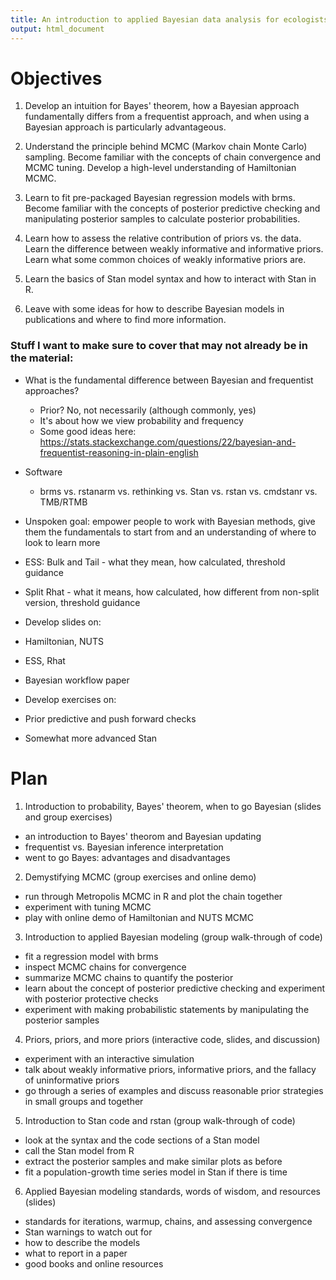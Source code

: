 ```yaml
---
title: An introduction to applied Bayesian data analysis for ecologists
output: html_document
---
```


# Objectives

1. Develop an intuition for Bayes' theorem, how a Bayesian approach fundamentally differs from a frequentist approach, and when using a Bayesian approach is particularly advantageous.

2. Understand the principle behind MCMC (Markov chain Monte Carlo) sampling. Become familiar with the concepts of chain convergence and MCMC tuning. Develop a high-level understanding of Hamiltonian MCMC.

3. Learn to fit pre-packaged Bayesian regression models with brms. Become familiar with the concepts of posterior predictive checking and manipulating posterior samples to calculate posterior probabilities.

4. Learn how to assess the relative contribution of priors vs. the data. Learn the difference between weakly informative and informative priors. Learn what some common choices of weakly informative priors are.

5. Learn the basics of Stan model syntax and how to interact with Stan in R.

6. Leave with some ideas for how to describe Bayesian models in publications and where to find more information.

### Stuff I want to make sure to cover that may not already be in the material:

- What is the fundamental difference between Bayesian and frequentist approaches?
   - Prior? No, not necessarily (although commonly, yes)
   - It's about how we view probability and frequency
   - Some good ideas here: https://stats.stackexchange.com/questions/22/bayesian-and-frequentist-reasoning-in-plain-english
   
- Software
   - brms vs. rstanarm vs. rethinking vs. Stan vs. rstan vs. cmdstanr vs. TMB/RTMB 

- Unspoken goal: empower people to work with Bayesian methods, give them the fundamentals to start from and an understanding of where to look to learn more

- ESS: Bulk and Tail - what they mean, how calculated, threshold guidance
- Split Rhat - what it means, how calculated, how different from non-split version, threshold guidance

- Develop slides on:
 - Hamiltonian, NUTS
 - ESS, Rhat
 - Bayesian workflow paper

- Develop exercises on:
 - Prior predictive and push forward checks
 - Somewhat more advanced Stan

# Plan

1. Introduction to probability, Bayes' theorem, when to go Bayesian
   (slides and group exercises)
  - an introduction to Bayes' theorom and Bayesian updating
  - frequentist vs. Bayesian inference interpretation
  - went to go Bayes: advantages and disadvantages

2. Demystifying MCMC (group exercises and online demo)
  - run through Metropolis MCMC in R and plot the chain together
  - experiment with tuning MCMC
  - play with online demo of Hamiltonian and NUTS MCMC

3. Introduction to applied Bayesian modeling (group walk-through of code)
  - fit a regression model with brms 
  - inspect MCMC chains for convergence
  - summarize MCMC chains to quantify the posterior
  - learn about the concept of posterior predictive checking and experiment 
    with posterior protective checks
  - experiment with making probabilistic statements by manipulating the 
    posterior samples

4. Priors, priors, and more priors (interactive code, slides, and discussion)
  - experiment with an interactive simulation
  - talk about weakly informative priors, informative priors, and the 
    fallacy of uninformative priors
  - go through a series of examples and discuss reasonable prior strategies in
    small groups and together

5. Introduction to Stan code and rstan (group walk-through of code)
  - look at the syntax and the code sections of a Stan model
  - call the Stan model from R
  - extract the posterior samples and make similar plots as before
  - fit a population-growth time series model in Stan if there is time

6. Applied Bayesian modeling standards, words of wisdom, and resources (slides)
  - standards for iterations, warmup, chains, and assessing convergence
  - Stan warnings to watch out for
  - how to describe the models
  - what to report in a paper
  - good books and online resources
